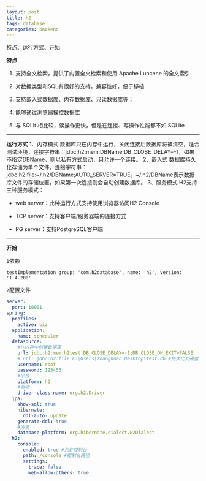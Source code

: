```yaml
---
layout: post
title: h2
tags: database
categories: backend
---
```


特点、运行方式、开始



**特点**

1. 支持全文检索，提供了内置全文检索和使用 Apache Luncene 的全文索引

2. 对数据类型和SQL有很好的支持，兼容性好，便于移植

3. 支持嵌入式数据库、内存数据库、只读数据库等；

4. 能够通过浏览器操控数据库

5. 与 SQLit 相比较，读操作更快，但是在连接、写操作性能都不如 SQLite

---

**运行方式**
1、内存模式
数据库只在内存中运行，关闭连接后数据库将被清空，适合测试环境，连接字符串：jdbc:h2:mem:DBName;DB_CLOSE_DELAY=-1，如果不指定DBName，则以私有方式启动，只允许一个连接。
2、嵌入式
数据库持久化存储为单个文件。连接字符串：jdbc:h2:file:~/.h2/DBName;AUTO_SERVER=TRUE。~/.h2/DBName表示数据库文件的存储位置，如果第一次连接则会自动创建数据库。
3、服务模式
H2支持三种服务模式：

- web server：此种运行方式支持使用浏览器访问H2 Console

- TCP server：支持客户端/服务器端的连接方式

- PG server：支持PostgreSQL客户端

---

**开始**

`1`依赖

```
testImplementation group: 'com.h2database', name: 'h2', version: '1.4.200'
```

`2`配置文件

```yml
server:
  port: 10001
spring:
  profiles:
    active: biz
  application:
    name: scheduler
  datasource:
    #在内存中创建数据库
    url: jdbc:h2:mem:h2test;DB_CLOSE_DELAY=-1;DB_CLOSE_ON_EXIT=FALSE
    # url: jdbc:h2:file:C:\Users\zhanghuan\Desktop\test.db #持久化到硬盘
    username: root
    password: 123456
    #平台
    platform: h2
    #驱动
    driver-class-name: org.h2.Driver
  jpa:
    show-sql: true
    hibernate:
      ddl-auto: update
    generate-ddl: true
    #方言
    database-platform: org.hibernate.dialect.H2Dialect
  h2:
    console:
      enabled: true #允许控制台
      path: /console #控制台路径
      settings:
        trace: false
        web-allow-others: true
```

